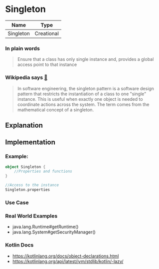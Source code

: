 # Singleton 

|Name|Type|
|---|---|
|Singleton|Creational|

### In plain words
>Ensure that a class has only single instance and, provides a global access point to that instance

### Wikipedia says [🔗](https://en.wikipedia.org/wiki/Singleton_pattern)
>In software engineering, the singleton pattern is a software design pattern
>that restricts the instantiation of a class to one "single" instance.
>This is useful when exactly one object is needed to coordinate actions across the system.
>The term comes from the mathematical concept of a singleton.

## Explanation

<about design pattern>


## Implementation

<about kotlin>

### Example:
```kotlin
object Singleton {
    //Properties and functions
}
```
```kotlin
//Access to the instance
Singleton.properties
```

### Use Case


### Real World Examples

- java.lang.Runtime#getRuntime()
- java.lang.System#getSecurityManager()


### Kotlin Docs

- https://kotlinlang.org/docs/object-declarations.html
- https://kotlinlang.org/api/latest/jvm/stdlib/kotlin/-lazy/
